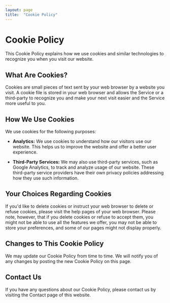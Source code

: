 ```yaml
---
layout: page
title:  "Cookie Policy"
---
```


# Cookie Policy


This Cookie Policy explains how we use cookies and similar technologies to recognize you when you visit our website.

## What Are Cookies?

Cookies are small pieces of text sent by your web browser by a website you visit. A cookie file is stored in your web browser and allows the Service or a third-party to recognize you and make your next visit easier and the Service more useful to you.

## How We Use Cookies

We use cookies for the following purposes:

- **Analytics:** We use cookies to understand how our visitors use our website. This helps us to improve the website and offer a better user experience.

- **Third-Party Services:** We may also use third-party services, such as Google Analytics, to track and analyze usage of our website. These third-party service providers have their own privacy policies addressing how they use such information.

## Your Choices Regarding Cookies

If you'd like to delete cookies or instruct your web browser to delete or refuse cookies, please visit the help pages of your web browser. Please note, however, that if you delete cookies or refuse to accept them, you might not be able to use all the features we offer, you may not be able to store your preferences, and some of our pages might not display properly.

## Changes to This Cookie Policy

We may update our Cookie Policy from time to time. We will notify you of any changes by posting the new Cookie Policy on this page.

## Contact Us

If you have any questions about our Cookie Policy, please contact us by visiting the Contact page of this website.
